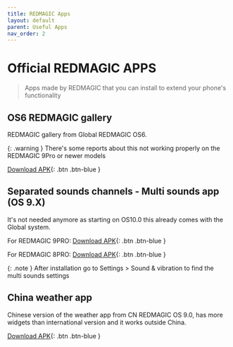 ```yaml
---
title: REDMAGIC Apps
layout: default
parent: Useful Apps
nav_order: 2
---
```

# Official REDMAGIC APPS
> Apps made by REDMAGIC that you can install to extend your phone's functionality

## OS6 REDMAGIC gallery 
REDMAGIC gallery from Global REDMAGIC OS6.

{: .warning }
There's some reports about this not working properly on the REDMAGIC 9Pro or newer models

[Download APK](https://github.com/TheRealCrazyfuy/RedmagicOSTricks/raw/main/oldgallery.apk){: .btn .btn-blue }

## Separated sounds channels - Multi sounds app (OS 9.X)
It's not needed anymore as starting on OS10.0 this already comes with the Global system.

For REDMAGIC 9PRO:
[Download APK](https://github.com/TheRealCrazyfuy/RedmagicOSTricks/raw/main/APKs/Multi-app_sounds-9pro.apk){: .btn .btn-blue }

For REDMAGIC 8PRO:
[Download APK](https://github.com/TheRealCrazyfuy/RedmagicOSTricks/raw/main/APKs/Multi-app_sounds-8pro.apk){: .btn .btn-blue }

{: .note }
After installation go to Settings > Sound & vibration to find the multi sounds settings

## China weather app
Chinese version of the weather app from CN REDMAGIC OS 9.0, has more widgets than international version and it works outside China.

[Download APK](https://github.com/TheRealCrazyfuy/RedmagicOSTricks/releases/download/OS9.0-weather/Weather.apk){: .btn .btn-blue }